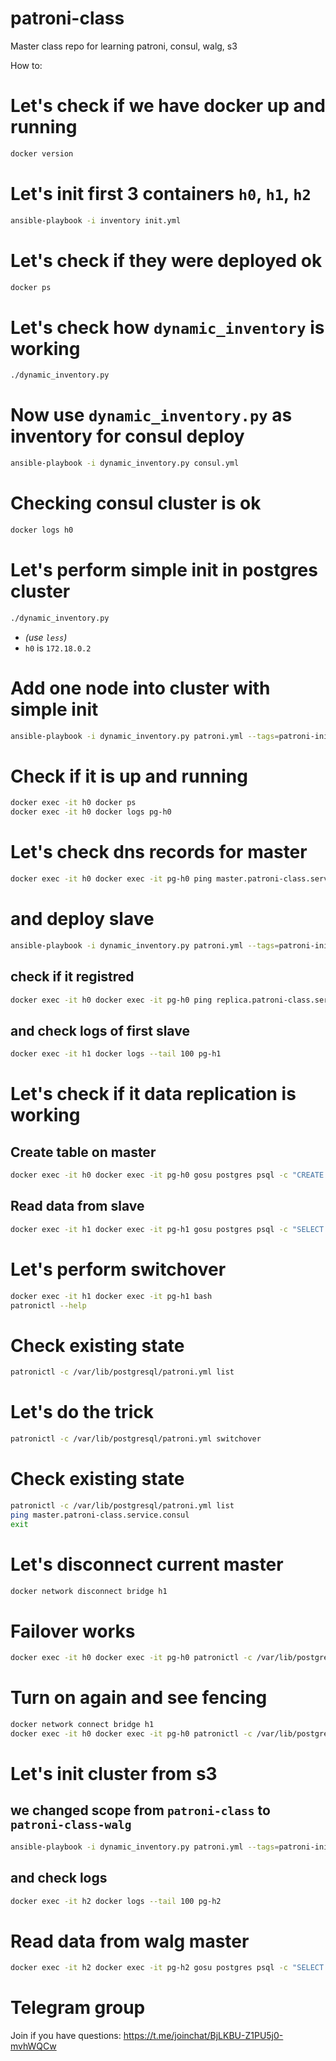 # patroni-class

Master class repo for learning patroni, consul, walg, s3

How to:

# Let's check if we have docker up and running
```bash
docker version
```

# Let's init first 3 containers `h0`, `h1`, `h2`
```bash
ansible-playbook -i inventory init.yml
```

# Let's check if they were deployed ok
```bash
docker ps
```

# Let's check how `dynamic_inventory` is working
```bash
./dynamic_inventory.py
```

# Now use `dynamic_inventory.py` as inventory for consul deploy
```bash
ansible-playbook -i dynamic_inventory.py consul.yml
```

# Checking consul cluster is ok
```bash
docker logs h0
```

# Let's perform simple init in postgres cluster
```bash
./dynamic_inventory.py 
```
- *(use `less`)* 
- `h0` is `172.18.0.2`

# Add one node into cluster with simple init
```bash
ansible-playbook -i dynamic_inventory.py patroni.yml --tags=patroni-init --limit=172.18.0.2
```

# Check if it is up and running
```bash
docker exec -it h0 docker ps
docker exec -it h0 docker logs pg-h0
```

# Let's check dns records for master
```bash
docker exec -it h0 docker exec -it pg-h0 ping master.patroni-class.service.consul
```

# and deploy slave
```bash
ansible-playbook -i dynamic_inventory.py patroni.yml --tags=patroni-init --limit=172.18.0.3
```

## check if it registred
```bash
docker exec -it h0 docker exec -it pg-h0 ping replica.patroni-class.service.consul
```

## and check logs of first slave
```bash
docker exec -it h1 docker logs --tail 100 pg-h1
```

# Let's check if it data replication is working
## Create table on master
```bash
docker exec -it h0 docker exec -it pg-h0 gosu postgres psql -c "CREATE TABLE bins  AS SELECT * FROM GENERATE_SERIES(1, 10000) AS id;"
```

## Read data from slave
```bash
docker exec -it h1 docker exec -it pg-h1 gosu postgres psql -c "SELECT max(id) from bins;"
```

# Let's perform switchover
```bash
docker exec -it h1 docker exec -it pg-h1 bash
patronictl --help
```

# Check existing state
```bash
patronictl -c /var/lib/postgresql/patroni.yml list
```

# Let's do the trick
```bash
patronictl -c /var/lib/postgresql/patroni.yml switchover
```

# Check existing state
```bash
patronictl -c /var/lib/postgresql/patroni.yml list
ping master.patroni-class.service.consul
exit
```

# Let's disconnect current master
```bash
docker network disconnect bridge h1
```

# Failover works
```bash
docker exec -it h0 docker exec -it pg-h0 patronictl -c /var/lib/postgresql/patroni.yml list
```

# Turn on again and see fencing
```bash
docker network connect bridge h1
docker exec -it h0 docker exec -it pg-h0 patronictl -c /var/lib/postgresql/patroni.yml list
```

# Let's init cluster from s3
## we changed scope from `patroni-class` to `patroni-class-walg`
```bash
ansible-playbook -i dynamic_inventory.py patroni.yml --tags=patroni-init-walg --limit=172.18.0.4
```

## and check logs
```bash
docker exec -it h2 docker logs --tail 100 pg-h2
```

# Read data from walg master
```bash
docker exec -it h2 docker exec -it pg-h2 gosu postgres psql -c "SELECT max(id) from walg3;"
```

# Telegram group
Join if you have questions: https://t.me/joinchat/BjLKBU-Z1PU5j0-mvhWQCw
